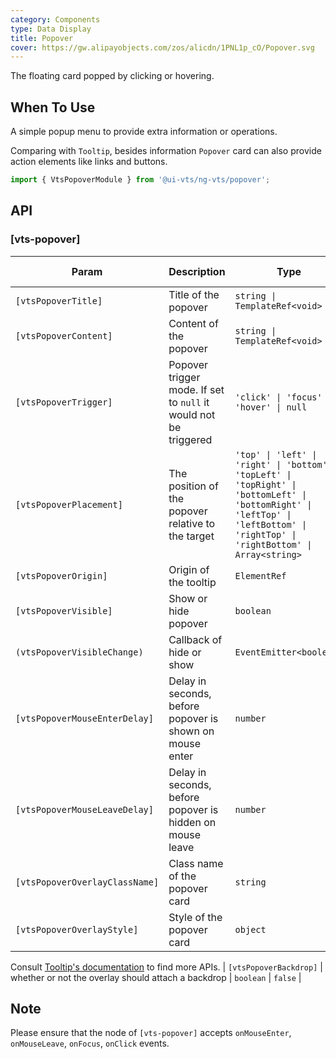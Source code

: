 ```yaml
---
category: Components
type: Data Display
title: Popover
cover: https://gw.alipayobjects.com/zos/alicdn/1PNL1p_cO/Popover.svg
---
```


The floating card popped by clicking or hovering.

## When To Use

A simple popup menu to provide extra information or operations.

Comparing with `Tooltip`, besides information `Popover` card can also provide action elements like links and buttons.

```ts
import { VtsPopoverModule } from '@ui-vts/ng-vts/popover';
```

## API

### [vts-popover]

| Param | Description | Type | Default value |
| ----- | ----------- | ---- | ------------- |
| `[vtsPopoverTitle]` | Title of the popover | `string \| TemplateRef<void>` | - |
| `[vtsPopoverContent]` | Content of the popover | `string \| TemplateRef<void>` | - |
| `[vtsPopoverTrigger]` | Popover trigger mode. If set to `null` it would not be triggered | `'click' \| 'focus' \| 'hover' \| null` | `'hover'` |
| `[vtsPopoverPlacement]` | The position of the popover relative to the target | `'top' \| 'left' \| 'right' \| 'bottom' \| 'topLeft' \| 'topRight' \| 'bottomLeft' \| 'bottomRight' \| 'leftTop' \| 'leftBottom' \| 'rightTop' \| 'rightBottom' \| Array<string>` | `'top'` |
| `[vtsPopoverOrigin]` | Origin of the tooltip | `ElementRef` | - |
| `[vtsPopoverVisible]` | Show or hide popover | `boolean` | `false` |
| `(vtsPopoverVisibleChange)` | Callback of hide or show | `EventEmitter<boolean>` | - |
| `[vtsPopoverMouseEnterDelay]` | Delay in seconds, before popover is shown on mouse enter | `number` | `0.15` |
| `[vtsPopoverMouseLeaveDelay]` | Delay in seconds, before popover is hidden on mouse leave | `number` | `0.1` |
| `[vtsPopoverOverlayClassName]` | Class name of the popover card | `string` | - |
| `[vtsPopoverOverlayStyle]` | Style of the popover card | `object` | - |
Consult [Tooltip's documentation](/components/tooltip/en#api) to find more APIs.
| `[vtsPopoverBackdrop]` | whether or not the overlay should attach a backdrop | `boolean` | `false` |

## Note

Please ensure that the node of `[vts-popover]` accepts `onMouseEnter`, `onMouseLeave`, `onFocus`, `onClick` events.
